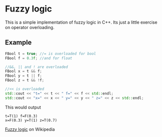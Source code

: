 # Fuzzy logic
This is a simple implementation of fuzzy logic in C++. Its just a little exercise on operator overloading.

## Example
``` cpp
FBool t = true; //= is overloaded for bool
FBool f = 0.3f; //and for float

//&&, || and ! are overloaded
FBool x = t && f;
FBool y = t || f;
FBool z = t && !f;

//<< is overloaded
std::cout << "t=" << t << " f=" << f << std::endl;
std::cout << "x=" << x << " y=" << y << " z=" << z << std::endl;
```
This would output
```
t=T(1) f=F(0.3)
x=F(0.3) y=T(1) z=T(0.7)
```
[Fuzzy logic](https://en.wikipedia.org/wiki/Fuzzy_logic) on Wikipedia
